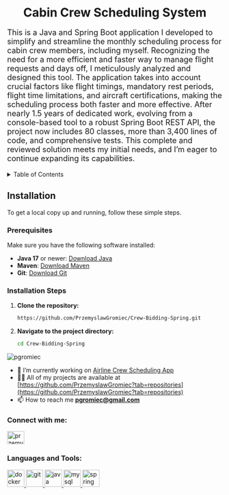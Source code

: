 <div align="center">
   <h1>Cabin Crew Scheduling System</h1>
</div>

<p style="font-size:18px;">
This is a Java and Spring Boot application I developed to simplify and streamline the monthly scheduling process for cabin crew members, including myself. Recognizing the need for a more efficient and faster way to manage flight requests and days off, I meticulously analyzed and designed this tool. The application takes into account crucial factors like flight timings, mandatory rest periods, flight time limitations, and aircraft certifications, making the scheduling process both faster and more effective. After nearly 1.5 years of dedicated work, evolving from a console-based tool to a robust Spring Boot REST API, the project now includes 80 classes, more than 3,400 lines of code, and comprehensive tests. This complete and reviewed solution meets my initial needs, and I’m eager to continue expanding its capabilities.
</p>

<!-- TABLE OF CONTENTS -->
<details>
  <summary>Table of Contents</summary>
  <ol>
    <li>
      <a href="#about-the-project">About The Project</a>
    </li>
    <li>
      <a href="#getting-started">Getting Started</a>
      <ul>
        <li><a href="#installation">Installation</a></li>
      </ul>
    </li>
    <li><a href="#usage">Usage</a></li>
    <li><a href="#roadmap">Roadmap</a></li>
    <li><a href="#contributing">Contributing</a></li>
    <li><a href="#contact">Contact</a></li>
  </ol>
</details>

## Installation

To get a local copy up and running, follow these simple steps.

### Prerequisites

Make sure you have the following software installed:

- **Java 17** or newer: [Download Java](https://www.oracle.com/java/technologies/javase-jdk17-downloads.html)
- **Maven**: [Download Maven](https://maven.apache.org/download.cgi)
- **Git**: [Download Git](https://git-scm.com/downloads)

### Installation Steps

1. **Clone the repository:**

   ```bash
   https://github.com/PrzemyslawGromiec/Crew-Bidding-Spring.git

2. **Navigate to the project directory:**
   ```bash
   cd Crew-Bidding-Spring
   

<p align="left"> 
   <img src="https://komarev.com/ghpvc/?username=pgromiec&label=Profile%20views&color=0e75b6&style=flat" alt="pgromiec" /> 
</p>

- 🔭 I’m currently working on [Airline Crew Scheduling App](https://github.com/PrzemyslawGromiec/Crew-Bidding-Spring)
- 👨‍💻 All of my projects are available at [https://github.com/PrzemyslawGromiec?tab=repositories](https://github.com/PrzemyslawGromiec?tab=repositories)
- 📫 How to reach me **pgromiec@gmail.com**

<h3 align="left">Connect with me:</h3>
<p align="left">
   <a href="https://www.linkedin.com/in/pgromiec/" target="blank">
      <img align="center" src="https://raw.githubusercontent.com/rahuldkjain/github-profile-readme-generator/master/src/images/icons/Social/linked-in-alt.svg" alt="przemyslaw gromiec" height="30" width="40" />
   </a>
</p>

<h3 align="left">Languages and Tools:</h3>
<p align="left"> 
   <a href="https://www.docker.com/" target="_blank" rel="noreferrer"> 
      <img src="https://raw.githubusercontent.com/devicons/devicon/master/icons/docker/docker-original-wordmark.svg" alt="docker" width="40" height="40"/> 
   </a> 
   <a href="https://git-scm.com/" target="_blank" rel="noreferrer"> 
      <img src="https://www.vectorlogo.zone/logos/git-scm/git-scm-icon.svg" alt="git" width="40" height="40"/> 
   </a> 
   <a href="https://www.java.com" target="_blank" rel="noreferrer"> 
      <img src="https://raw.githubusercontent.com/devicons/devicon/master/icons/java/java-original.svg" alt="java" width="40" height="40"/> 
   </a> 
   <a href="https://www.mysql.com/" target="_blank" rel="noreferrer"> 
      <img src="https://raw.githubusercontent.com/devicons/devicon/master/icons/mysql/mysql-original-wordmark.svg" alt="mysql" width="40" height="40"/> 
   </a> 
   <a href="https://spring.io/" target="_blank" rel="noreferrer"> 
      <img src="https://www.vectorlogo.zone/logos/springio/springio-icon.svg" alt="spring" width="40" height="40"/> 
   </a> 
</p>

